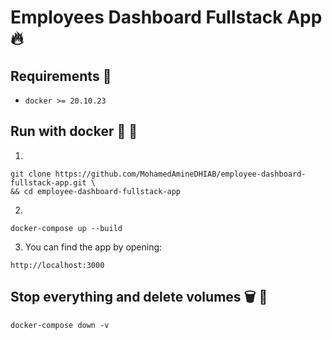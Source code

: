 # Employees Dashboard Fullstack App :fire:

## Requirements :pushpin:

-   `docker >= 20.10.23`

## Run with docker :whale2: :large_blue_circle:

1.

```
git clone https://github.com/MohamedAmineDHIAB/employee-dashboard-fullstack-app.git \
&& cd employee-dashboard-fullstack-app
```

2.

```
docker-compose up --build
```

3. You can find the app by opening:

```
http://localhost:3000
```

## Stop everything and delete volumes :wastebasket: :red_circle:

```
docker-compose down -v
```
